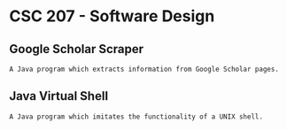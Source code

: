 # CSC 207 - Software Design

## Google Scholar Scraper
	A Java program which extracts information from Google Scholar pages.
	
## Java Virtual Shell
	A Java program which imitates the functionality of a UNIX shell.
